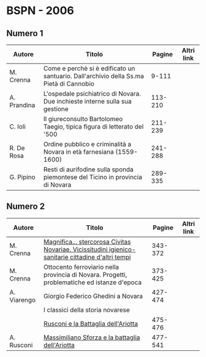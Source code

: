# BSPN - 2006

## Numero 1

| Autore      | Titolo                                                                                 | Pagine  | Altri link |
|-------------|----------------------------------------------------------------------------------------|---------|------------|
| M. Crenna   | Come e perchè si è edificato un santuario. Dall'archivio della Ss.ma Pietà di Cannobio | 9-111   |            |
| A. Prandina | L'ospedale psichiatrico di Novara. Due inchieste interne sulla sua gestione            | 113-210 |            |
| C. Ioli     | Il giureconsulto Bartolomeo Taegio, tipica figura di letterato del '500                | 211-239 |            |
| R. De Rosa  | Ordine pubblico e criminalità a Novara in età farnesiana (1559-1600)                   | 241-288 |            |
| G. Pipino   | Resti di aurifodine sulla sponda piemontese del Ticino in provincia di Novara          | 289-335 |            |

## Numero 2

| Autore      | Titolo                                                                                                                                                  | Pagine  | Altri link |
|-------------|---------------------------------------------------------------------------------------------------------------------------------------------------------|---------|------------|
| M. Crenna   | [Magnifica... stercorosa Civitas Novariae. Vicissitudini igienico-sanitarie cittadine d'altri tempi](https://en.calameo.com/read/004733128ffcff3cf84e3) | 343-372 |            |
| M. Crenna   | Ottocento ferroviario nella provincia di Novara. Progetti, problematiche ed istanze d'epoca                                                             | 373-425 |            |
| A. Viarengo | Giorgio Federico Ghedini a Novara                                                                                                                       | 427-474 |            |
|             | I classici della storia novarese                                                                                                                        |         |            |
|             | [Rusconi e la Battaglia dell'Ariotta](http://www.ssno.it/NDSNo/ndsn_Ariotta.html)                                                                       | 475-476 |            |
| A. Rusconi  | [Massimiliano Sforza e la battaglia dell'Ariotta](http://www.ssno.it/2006_Rusconi_Ariotta.pdf)                                                          | 477-541 |            |
